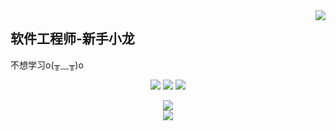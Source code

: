 <img align="right" src="https://count.getloli.com/get/@:Libambu?theme=rule34">

## 软件工程师-新手小龙

不想学习o(╥﹏╥)o

<div id="img" align=center>

![](https://img.shields.io/badge/讨厌-学习-yellow)
![](https://img.shields.io/badge/性格-开朗-red)
![](https://img.shields.io/badge/爱好-火影忍者-red)

</div>
<div align="center"> <img src="https://github-readme-stats.vercel.app/api?username=Libambu&show_icons=true&theme=tokyonight" /> </div>
<div align="center"> <img src="https://github-readme-stats.vercel.app/api/top-langs/?username=Libambu" /> </div>


